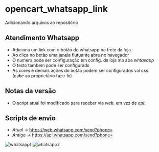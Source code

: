 # opencart_whatsapp_link
Adicionando arquivos ao repositório

## Atendimento Whatsapp
- Adiciona um link com o botão do whatsapp na frete da loja
- Ao clica no botão uma janela flutuante abre no navegador
- O numero pode ser configuração em config. da loja ma aba *whtasapp*
- O texto tambem pode ser configurado
- As cores e demais ações do botão podem ser configurados vai css (cabe ao proprietário faze-lo)

## Notas da versão
- O script atual foi modificado para receber via *web.* em vez de *api*.

## Scripts de envio
- *Atual* -> https://web.whatsapp.com/send?phone=
- *Antigo* -> https://api.whatsapp.com/send?phone=

![whatsapp1](https://user-images.githubusercontent.com/8571832/52914159-c0f74780-32a3-11e9-9fc7-243ec0a2135c.jpg)
![whatsapp2](https://user-images.githubusercontent.com/8571832/52914158-c0f74780-32a3-11e9-8867-04e30fb9d981.jpg)
